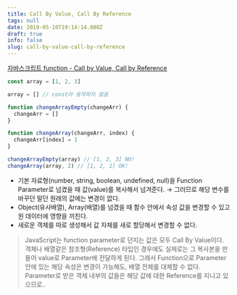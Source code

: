 ```yaml
---
title: Call By Value, Call By Reference
tags: null
date: 2019-05-10T19:14:14.000Z
draft: true
info: false
slug: call-by-value-call-by-reference
---
```


[자바스크립트 function - Call by Value, Call by Reference](https://emflant.tistory.com/64)

```javascript {numberLines}
const array = [1, 2, 3]

array = [] // const라 동작하지 않음

function changeArrayEmpty(changeArr) {
  changeArr = []
}

function changeArray(changeArr, index) {
  changeArr[index] = 1
}

changeArrayEmpty(array) // [1, 2, 3] NO!
changeArray(array, 2) // [1, 2, 1] OK!
```

- 기본 자료형(number, string, boolean, undefined, null)을 Function Parameter로 넘겼을 때 값(value)를 복사해서 넘겨준다. → 그러므로 해당 변수를 바꾸던 말던 원래의 값에는 변경이 없다.
- Object(유사배열), Array(배열)를 넘겼을 때 함수 안에서 속성 값을 변경할 수 있고 원 데이터에 영향을 끼친다.
- 새로운 객체를 따로 생성해서 값 자체를 새로 할당해서 변경할 수 없다.

> JavaScript는 function parameter로 던지는 값은 모두 Call By Value이다.
> 객체나 배열같은 참조형(Reference) 타입인 경우에도 실제로는 그 복사본을 만들어 value로 Parameter에 전달하게 된다. 그래서 Function으로 Parameter 안에 있는 해당 속성은 변경이 가능해도, 배열 전체를 대체할 수 없다. Parameter로 받은 객체 내부의 값들은 해당 값에 대한 Reference를 지니고 있으므로..